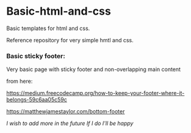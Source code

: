 # Basic-html-and-css
Basic templates for html and css.

Reference repository for very simple hmtl and css.

### Basic sticky footer:
Very basic page with sticky footer and non-overlapping main content 

from here: 

https://medium.freecodecamp.org/how-to-keep-your-footer-where-it-belongs-59c6aa05c59c

https://matthewjamestaylor.com/bottom-footer

*I wish to add more in the future*
_If I do I'll be happy_





